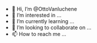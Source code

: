 - 👋 Hi, I’m @OttoVanluchene
- 👀 I’m interested in ...
- 🌱 I’m currently learning ...
- 💞️ I’m looking to collaborate on ...
- 📫 How to reach me ...

<!---
OttoVanluchene/OttoVanluchene is a ✨ special ✨ repository because its `README.md` (this file) appears on your GitHub profile.
You can click the Preview link to take a look at your changes.
--->

